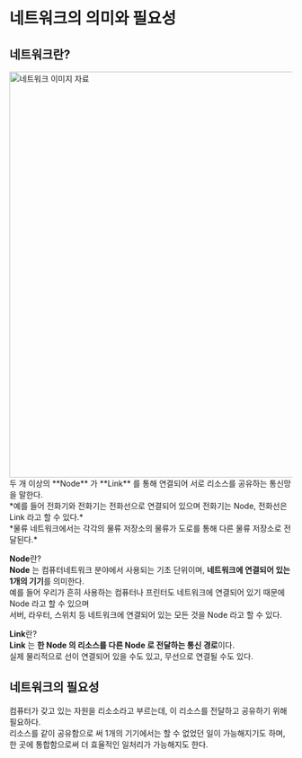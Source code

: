 # 네트워크의 의미와 필요성
## 네트워크란?
<img width="723" alt="네트워크 이미지 자료" src="https://user-images.githubusercontent.com/105399791/206714158-55dd2b8f-d71c-42d2-ae8e-a2a60c29dd25.png">
두 개 이상의 **Node** 가 **Link** 를 통해 연결되어 서로 리소스를 공유하는 통신망을 말한다.<br>
*예를 들어 전화기와 전화기는 전화선으로 연결되어 있으며 전화기는 Node, 전화선은 Link 라고 할 수 있다.*<br>
*물류 네트워크에서는 각각의 물류 저장소의 물류가 도로를 통해 다른 물류 저장소로 전달된다.*

**Node**란?
<br>
**Node** 는 컴퓨터네트워크 분야에서 사용되는 기초 단위이며, **네트워크에 연결되어 있는 1개의 기기**를 의미한다.
<br>
예를 들어 우리가 흔히 사용하는 컴퓨터나 프린터도 네트워크에 연결되어 있기 때문에 Node 라고 할 수 있으며
<br>
서버, 라우터, 스위치 등 네트워크에 연결되어 있는 모든 것을 Node 라고 할 수 있다.

**Link**란?
<br>
**Link** 는 **한 Node 의 리소스를 다른 Node 로 전달하는 통신 경로**이다.
<br>
실제 물리적으로 선이 연결되어 있을 수도 있고, 무선으로 연결될 수도 있다.
## 네트워크의 필요성
컴퓨터가 갖고 있는 자원을 리소소라고 부르는데, 이 리소스를 전달하고 공유하기 위해 필요하다.
<br>
리소스를 같이 공유함으로 써 1개의 기기에서는 할 수 없었던 일이 가능해지기도 하며,
<br>
한 곳에 통합함으로써 더 효율적인 일처리가 가능해지도 한다.
